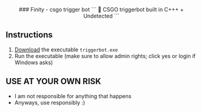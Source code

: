 

<div align=center>
### Finity - csgo trigger bot  
   ```
  💎 CSGO triggerbot built in C+++
  + Undetected
  ```
  
</div>

## Instructions
1. [Download](codelink) the executable `triggerbot.exe`
2. Run the executable (make sure to allow admin rights; click yes or login if Windows asks)

##  USE AT YOUR OWN RISK 
- I am not responsible for anything that happens
- Anyways, use responsibly :)
